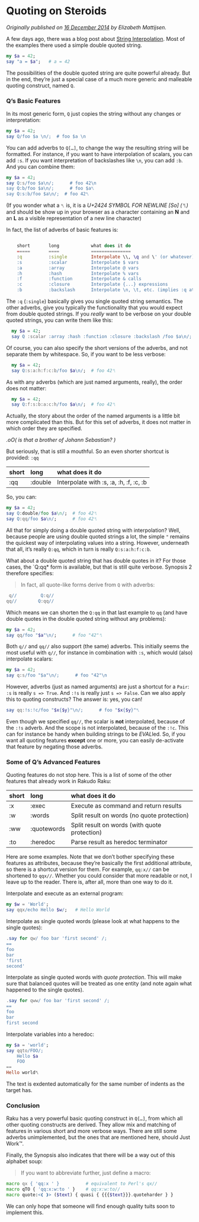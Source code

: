 # Quoting on Steroids
    
*Originally published on [16 December 2014](https://perl6advent.wordpress.com/2014/12/16/quoting-on-steroids/) by Elizabeth Mattijsen.*

A few days ago, there was a blog post about [String Interpolation](String-Interpolation-and-the-Zen-Slice.md).  Most of the examples there used a simple double quoted string.

```` raku
my $a = 42;
say "a = $a";   # a = 42
````

The possibilities of the double quoted string are quite powerful already.  But in the end, they’re just a special case of a much more generic and malleable quoting construct, named `Q`.

### Q’s Basic Features

In its most generic form, `Q` just copies the string without any changes or interpretation:

```` raku
my $a = 42;
say Q/foo $a \n/;  # foo $a \n
````

You can add adverbs to `Q[…]`, to change the way the resulting string will be formatted.  For instance, if you want to have interpolation of scalars, you can add `:s`.  If you want interpretation of backslashes like `\n`, you can add `:b`.  And you can combine them:

```` raku
my $a = 42;
say Q:s/foo $a\n/;      # foo 42\n
say Q:b/foo $a\n/;      # foo $a␤
say Q:s:b/foo $a\n/;  # foo 42␤
````

(If you wonder what a `␤` is, it is a *U+2424 SYMBOL FOR NEWLINE [So] (␤)* and should be show up in your browser as a character containing an **N** and an **L** as a visible representation of a new line character)

In fact, the list of adverbs of basic features is:

```` raku

    short       long            what does it do
    =====       ====            ===============
    :q          :single         Interpolate \\, \q and \' (or whatever)
    :s          :scalar         Interpolate $ vars
    :a          :array          Interpolate @ vars
    :h          :hash           Interpolate % vars
    :f          :function       Interpolate & calls
    :c          :closure        Interpolate {...} expressions
    :b          :backslash      Interpolate \n, \t, etc. (implies :q at least)

````

The `:q` (`:single`) basically gives you single quoted string semantics.  The other adverbs, give you typically the functionality that you would expect from double quoted strings. If you *really* want to be verbose on your double quoted strings, you can write them like this:

```` raku
  my $a = 42;
  say Q :scalar :array :hash :function :closure :backslash /foo $a\n/;  # foo 42␤
````

Of course, you can also specify the short versions of the adverbs, and not separate them by whitespace.  So, if you want to be less verbose:

```` raku
  my $a = 42;
  say Q:s:a:h:f:c:b/foo $a\n/;  # foo 42␤
````

As with any adverbs (which are just named arguments, really), the order does not matter:

```` raku
  my $a = 42;
  say Q:f:s:b:a:c:h/foo $a\n/;  # foo 42␤
````

Actually, the story about the order of the named arguments is a little bit more complicated than this.  But for this set of adverbs, it does not matter in which order they are specified.

*.oO( is that a brother of Johann Sebastian? )*

But seriously, that is still a mouthful.  So an even shorter shortcut is provided: `:qq`

| short | long    | what does it do                         |
| :---- | :------ | :-------------------------------------- |
| :qq   | :double | Interpolate with :s, :a, :h, :f, :c, :b |

So, you can:

```` raku
my $a = 42;
say Q:double/foo $a\n/;  # foo 42␤
say Q:qq/foo $a\n/;      # foo 42␤
````

All that for simply doing a double quoted string with interpolation?  Well, because people are using double quoted strings a lot, the simple `"` remains the quickest way of interpolating values into a string.  However, underneath that all, it’s really `Q:qq`, which in turn is really `Q:s:a:h:f:c:b`.

What about a double quoted string that has double quotes in it?  For those cases, the `Q:qq* form is available, but that is still quite verbose.  Synopsis 2 therefore specifies:

> In fact, all quote-like forms derive from `Q` with adverbs:
```` raku
 q//         Q:q//
qq//        Q:qq//
````

Which means we can shorten the `Q:qq` in that last example to `qq` (and have double quotes in the double quoted string without any problems):

```` raku
my $a = 42;
say qq/foo "$a"\n/;      # foo "42"␤
````

Both `q//` and `qq//` also support (the same) adverbs.  This initially seems the most useful with `q//`, for instance in combination with `:s`, which would (also) interpolate scalars:

```` raku
my $a = 42;
say q:s/foo "$a"\n/;      # foo "42"\n
````

However, adverbs (just as named arguments) are just a shortcut for a `Pair`: `:s` is really `s => True`.  And `:!s` is really just `s => False`.  Can we also apply this to quoting constructs?  The answer is: yes, you can!

```` raku
say qq:!s:!c/foo "$x{$y}"\n/;      # foo "$x{$y}"␤
````

Even though we specified `qq//`, the scalar is **not** interpolated, because of the `:!s` adverb.  And the scope is not interpolated, because of the `:!c`.  This can for instance be handy when building strings to be *EVAL*led.  So, if you want all quoting features **except** one or more, you can easily de-activate that feature by negating those adverbs.

### Some of Q’s Advanced Features

Quoting features do not stop here.  This is a list of some of the other features that already work in Rakudo Raku:

| short | long        | what does it do                               |
| :---- | :---------- | :-------------------------------------------- |
| :x    | :exec       | Execute as command and return results         |
| :w    | :words      | Split result on words (no quote protection)   |
| :ww   | :quotewords | Split result on words (with quote protection) |
| :to   | :heredoc    | Parse result as heredoc terminator            |

Here are some examples.  Note that we don’t bother specifying these features as attributes, because they’re basically the first additional attribute, so there is a shortcut version for them.  For example, `qq:x//` can be shortened to `qqx//`.  Whether you could consider that more readable or not, I leave up to the reader.  There is, after all, more than one way to do it.

Interpolate and execute as an external program:

```` raku
my $w = 'World';
say qqx/echo Hello $w/;   # Hello World
````

Interpolate as single quoted words (please look at what happens to the single quotes):

```` raku
.say for qw/ foo bar 'first second' /;
==
foo
bar
'first
second'
````

Interpolate as single quoted words with *quote protection*.  This will make sure that balanced quotes will be treated as one entity (and note again what happened to the single quotes).

```` raku
.say for qww/ foo bar 'first second' /;
==
foo
bar
first second
````

Interpolate variables into a heredoc:

```` raku
my $a = 'world';
say qqto/FOO/;
    Hello $a
    FOO
==
Hello world␤
````
The text is exdented automatically for the same number of indents as the target has.

### Conclusion

Raku has a very powerful basic quoting construct in `Q[…]`, from which all other quoting constructs are derived.  They allow mix and matching of features in various short and more verbose ways.  There are still some adverbs unimplemented, but the ones that are mentioned here, should Just Work™.

Finally, the Synopsis also indicates that there will be a way out of this alphabet soup:

> If you want to abbreviate further, just define a macro:
```` raku
macro qx { 'qq:x ' }          # equivalent to Perl's qx//
macro qTO { 'qq:x:w:to ' }    # qq:x:w:to//
macro quote:<❰ ❱> ($text) { quasi { {{{$text}}}.quoteharder } }
````

We can only hope that someone will find enough quality tuits soon to implement this.

